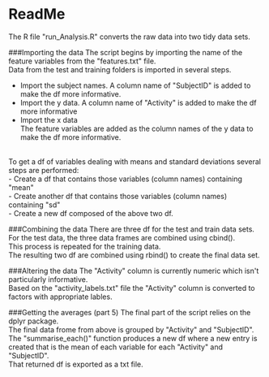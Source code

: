 ReadMe
========
The R file "run_Analysis.R" converts the raw data into two tidy data sets.

###Importing the data
The script begins by importing the name of the feature variables from the "features.txt" file.<br/>
Data from the test and training folders is imported in several steps.<br/>
- Import the subject names.  A column name of "SubjectID" is added to make the df more informative.<br/>
- Import the y data.  A column name of "Activity" is added to make the df more informative<br/>
- Import the x data<br/>
The feature variables are added as the column names of the y data to make the df more informative.<br/>
<br/>
To get a df of variables dealing with means and standard deviations several steps are performed:<br/>
- Create a df that contains those variables (column names) containing "mean"<br/>
- Create another df that contains those variables (column names) containing "sd"<br/>
- Create a new df composed of the above two df.<br/>

###Combining the data
There are three df for the test and train data sets.<br/>
For the test data, the three data frames are combined using cbind().<br/>
This process is repeated for the training data.<br/>
The resulting two df are combined using rbind() to create the final data set.<br/>

###Altering the data
The "Activity" column is currently numeric which isn't particularly informative.<br/>
Based on the "activity_labels.txt" file the "Activity" column is converted to factors with appropriate lables.<br/>

###Getting the averages (part 5)
The final part of the script relies on the dplyr package.<br/>
The final data frome from above is grouped by "Activity" and "SubjectID".<br/>
The "summarise_each()" function produces a new df where a new entry is created that is the mean of each variable for each "Activity" and "SubjectID".<br/>
That returned df is exported as a txt file.
